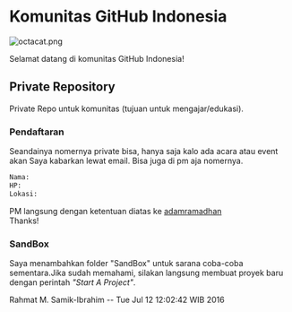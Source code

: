 # Komunitas GitHub Indonesia
![octacat.png](https://github.com/indonesia/community/raw/master/octacat.png) 

Selamat datang di komunitas GitHub Indonesia!

## Private Repository
Private Repo untuk komunitas (tujuan untuk mengajar/edukasi).

### Pendaftaran
Seandainya nomernya private bisa, hanya saja kalo ada acara atau event akan Saya kabarkan lewat email. Bisa juga di pm aja nomernya.
```txt
Nama:
HP:
Lokasi:
```
PM langsung dengan ketentuan diatas ke [adamramadhan](www.github.com/adamramadhan) <br />
Thanks!

### SandBox
Saya menambahkan folder "SandBox" untuk sarana coba-coba sementara.Jika sudah memahami, silakan langsung membuat proyek baru dengan perintah <i>"Start A Project"</i>.

Rahmat M. Samik-Ibrahim -- Tue Jul 12 12:02:42 WIB 2016






